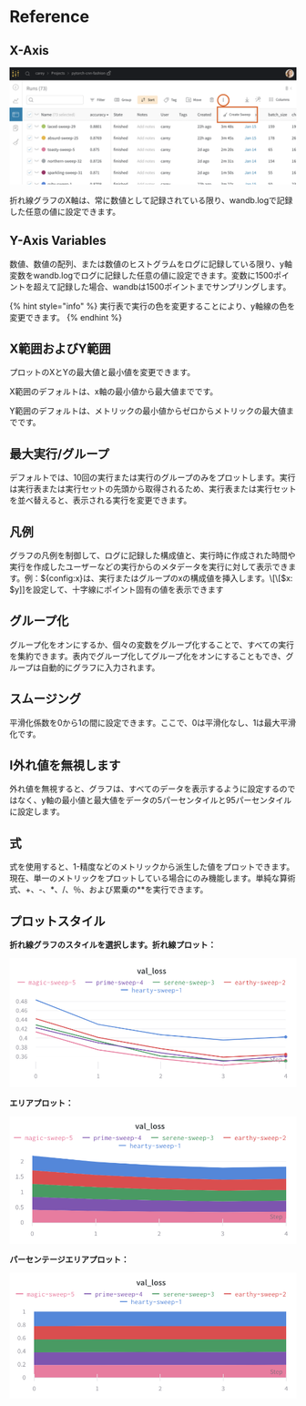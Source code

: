 # Reference

## X-Axis

![Selecting X-Axis](../../../../.gitbook/assets/image%20%2815%29.png)

 折れ線グラフのX軸は、常に数値として記録されている限り、wandb.logで記録した任意の値に設定できます。

## Y-Axis Variables

数値、数値の配列、または数値のヒストグラムをログに記録している限り、y軸変数をwandb.logでログに記録した任意の値に設定できます。変数に1500ポイントを超えて記録した場合、wandbは1500ポイントまでサンプリングします。

{% hint style="info" %}
実行表で実行の色を変更することにより、y軸線の色を変更できます。
{% endhint %}

## X範囲およびY範囲

プロットのXとYの最大値と最小値を変更できます。

X範囲のデフォルトは、x軸の最小値から最大値までです。

Y範囲のデフォルトは、メトリックの最小値からゼロからメトリックの最大値までです。

## 最大実行/グループ

デフォルトでは、10回の実行または実行のグループのみをプロットします。実行は実行表または実行セットの先頭から取得されるため、実行表または実行セットを並べ替えると、表示される実行を変更できます。

## 凡例

グラフの凡例を制御して、ログに記録した構成値と、実行時に作成された時間や実行を作成したユーザーなどの実行からのメタデータを実行に対して表示できます。例：${config:x}は、実行またはグループのxの構成値を挿入します。\[\[$x: $y\]\]を設定して、十字線にポイント固有の値を表示できます

## グループ化

グループ化をオンにするか、個々の変数をグループ化することで、すべての実行を集約できます。表内でグループ化してグループ化をオンにすることもでき、グループは自動的にグラフに入力されます。

## スムージング

平滑化係数を0から1の間に設定できます。ここで、0は平滑化なし、1は最大平滑化です。

## I外れ値を無視します

外れ値を無視すると、グラフは、すべてのデータを表示するように設定するのではなく、y軸の最小値と最大値をデータの5パーセンタイルと95パーセンタイルに設定します。

## 式

式を使用すると、1-精度などのメトリックから派生した値をプロットできます。現在、単一のメトリックをプロットしている場合にのみ機能します。単純な算術式、+、-、\*、/、％、および累乗の\*\*を実行できます。

## プロットスタイル

**折れ線グラフのスタイルを選択します。折れ線プロット：**

![](../../../../.gitbook/assets/image%20%285%29%20%282%29%20%283%29.png)

 **エリアプロット：**

![](../../../../.gitbook/assets/image%20%2835%29%20%281%29%20%282%29%20%283%29%20%281%29.png)

**パーセンテージエリアプロット：**

![](../../../../.gitbook/assets/image%20%2869%29%20%284%29%20%286%29%20%282%29.png)

